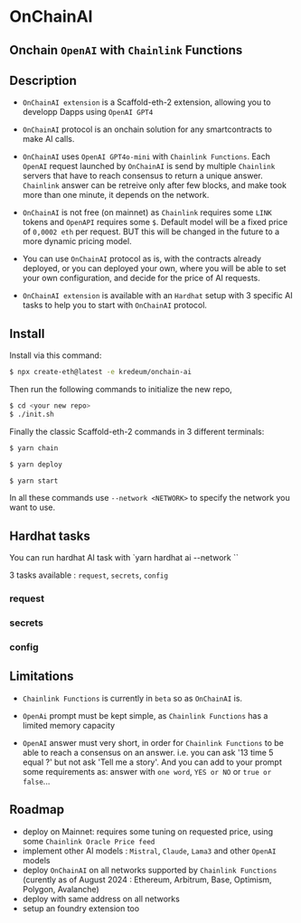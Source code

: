 # OnChainAI

## Onchain `OpenAI` with `Chainlink` Functions

## Description

- `OnChainAI extension` is a Scaffold-eth-2 extension, allowing you to developp Dapps using `OpenAI GPT4`
- `OnChainAI` protocol is an onchain solution for any smartcontracts to make AI calls.

- `OnChainAI` uses `OpenAI GPT4o-mini` with `Chainlink Functions`.
Each `OpenAI` request launched by `OnChainAI` is send by multiple `Chainlink` servers that have to reach consensus to return a unique answer. `Chainlink` answer can be retreive only after few blocks, and make took more than one minute, it depends on the network.


- `OnChainAI` is not free (on mainnet) as `Chainlink` requires some `LINK` tokens and `OpenAPI` requires some `$`.
Default model will be a fixed price of `0,0002 eth` per request.
BUT this will be changed in the future to a more dynamic pricing model.

- You can use `OnChainAI` protocol as is, with the contracts already deployed, or you can deployed your own, where you will be able to set your own configuration, and decide for the price of AI requests.

- `OnChainAI extension` is available with an `Hardhat` setup with 3 specific AI tasks to help you to start with `OnChainAI` protocol.


## Install

Install via this command:
```sh
$ npx create-eth@latest -e kredeum/onchain-ai
```

Then run the following commands to initialize the new repo,
```sh
$ cd <your new repo>
$ ./init.sh
```

Finally the classic Scaffold-eth-2 commands in 3 different terminals:
```sh
$ yarn chain
```
```sh
$ yarn deploy
```
```sh
$ yarn start
```

In all these commands use `--network <NETWORK>` to specify the network you want to use.

## Hardhat tasks

You can run hardhat AI task with `yarn hardhat ai <TASK> --network <NETWORK>``

3 tasks available : `request`, `secrets`, `config`

### request

### secrets

### config


## Limitations

- `Chainlink Functions` is currently in `beta` so as `OnChainAI` is.

- `OpenAi` prompt must be kept simple, as `Chainlink Functions` has a limited memory capacity

- `OpenAI` answer must very short, in order for `Chainlink Functions` to be able to reach a consensus on an answer.
i.e. you can ask '13 time 5 equal ?' but not ask 'Tell me a story'.
And you can add to your prompt some requirements as: answer with  `one word`, `YES or NO` or `true or false`...


## Roadmap
- deploy on Mainnet: requires some tuning on requested price, using some `Chainlink Oracle Price feed`
- implement other AI models : `Mistral`, `Claude`, `Lama3` and other `OpenAI` models
- deploy `OnChainAI` on all networks supported by `Chainlink Functions` (curently as of August 2024 : Ethereum, Arbitrum, Base, Optimism, Polygon, Avalanche)
- deploy with same address on all networks
- setup an foundry extension too
